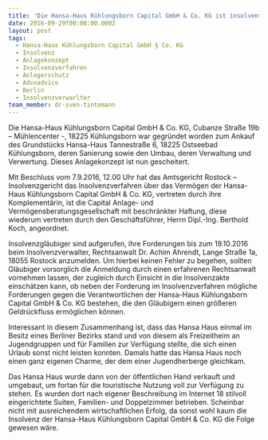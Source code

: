 ```yaml
---
title: 'Die Hansa-Haus Kühlungsborn Capital GmbH & Co. KG ist insolvent!'
date: 2016-09-29T00:00:00.000Z
layout: post
tags:
  - Hansa-Haus Kühlungsborn Capital GmbH § Co. KG
  - Insolvenz
  - Anlagekonzept
  - Insolvenzverfahren
  - Anlegerschutz
  - Advoadvice
  - Berlin
  - Insolvenzverwarlter
team_member: dr-sven-tintemann
---
```



Die Hansa-Haus K&uuml;hlungsborn Capital GmbH & Co. KG, Cubanze Stra&szlig;e 19b – M&uuml;hlencenter -, 18225 K&uuml;hlungsborn war gegr&uuml;ndet worden zum Ankauf des Grundst&uuml;cks Hansa-Haus Tannestra&szlig;e 6, 18225 Ostseebad K&uuml;hlungsborn, deren Sanierung sowie den Umbau, deren Verwaltung und Verwertung. Dieses Anlagekonzept ist nun gescheitert.

Mit Beschluss vom 7.9.2016, 12.00 Uhr hat das Amtsgericht Rostock – Insolvenzgericht das Insolvenzverfahren &uuml;ber das Verm&ouml;gen der Hansa-Haus K&uuml;hlungsborn Capital GmbH & Co. KG, vertreten durch ihre Komplement&auml;rin, ist die Capital Anlage- und Verm&ouml;gensberatungsgesellschaft mit beschr&auml;nkter Haftung, diese wiederum vertreten durch den Gesch&auml;ftsf&uuml;hrer, Herrn Dipl.-Ing. Berthold Koch, angeordnet.

Insolvenzgl&auml;ubiger sind aufgerufen, ihre Forderungen bis zum 19.10.2016 beim Insolvenzverwalter, Rechtsanwalt Dr. Achim Ahrendt, Lange Stra&szlig;e 1a, 18055 Rostock anzumelden. Um hierbei keinen Fehler zu begehen, sollten Gl&auml;ubiger vorsorglich die Anmeldung durch einen erfahrenen Rechtsanwalt vornehmen lassen, der zugleich durch Einsicht in die Insolvenzakte einsch&auml;tzen kann, ob neben der Forderung im Insolvenzverfahren m&ouml;gliche Forderungen gegen die Verantwortlichen der Hansa-Haus K&uuml;hlungsborn Capital GmbH & Co. KG bestehen, die den Gl&auml;ubigern einen gr&ouml;&szlig;eren Geldr&uuml;ckfluss erm&ouml;glichen k&ouml;nnen.

Interessant in diesem Zusammenhang ist, dass das Hansa Haus einmal im Besitz eines Berliner Bezirks stand und von diesem als Freizeitheim an Jugendgruppen und f&uuml;r Familien zur Verf&uuml;gung stellte, die sich einen Urlaub sonst nicht leisten konnten. Damals hatte das Hansa Haus noch einen ganz eigenen Charme, der dem einer Jugendherberge gleichkam.

Das Hansa Haus wurde dann von der &ouml;ffentlichen Hand verkauft und umgebaut, um fortan f&uuml;r die touristische Nutzung voll zur Verf&uuml;gung zu stehen. Es wurden dort nach eigener Beschreibung im Internet 18 stilvoll eingerichtete Suiten, Familien- und Doppelzimmer betrieben. Scheinbar nicht mit ausreichendem wirtschaftlichen Erfolg, da sonst wohl kaum die Insolvenz der Hansa-Haus K&uuml;hlungsborn Capital GmbH & Co. KG die Folge gewesen w&auml;re.